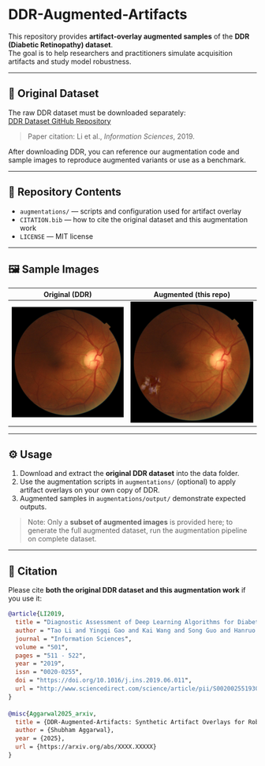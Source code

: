 # DDR-Augmented-Artifacts

This repository provides **artifact-overlay augmented samples** of the **DDR (Diabetic Retinopathy) dataset**.  
The goal is to help researchers and practitioners simulate acquisition artifacts and study model robustness.

---

## 🔗 Original Dataset

The raw DDR dataset must be downloaded separately:  
[DDR Dataset GitHub Repository](https://github.com/nkicsl/DDR-dataset)  
> Paper citation: Li et al., *Information Sciences*, 2019.  

After downloading DDR, you can reference our augmentation code and sample images to reproduce augmented variants or use as a benchmark.

---

## 📂 Repository Contents

- `augmentations/` — scripts and configuration used for artifact overlay
- `CITATION.bib` — how to cite the original dataset and this augmentation work  
- `LICENSE` — MIT license

---

## 🖼️ Sample Images

| Original (DDR) | Augmented (this repo) |
|----------------|-----------------------|
| ![Clean](images/original.jpg) | ![Augmented](images/augmented.png) |

---

## ⚙️ Usage

1. Download and extract the **original DDR dataset** into the data folder.  
2. Use the augmentation scripts in `augmentations/` (optional) to apply artifact overlays on your own copy of DDR.    
3. Augmented samples in `augmentations/output/` demonstrate expected outputs.

> Note: Only a **subset of augmented images** is provided here; to generate the full augmented dataset, run the augmentation pipeline on complete dataset.

---

## 📑 Citation

Please cite **both the original DDR dataset and this augmentation work** if you use it:

```bibtex
@article{LI2019,
  title = "Diagnostic Assessment of Deep Learning Algorithms for Diabetic Retinopathy Screening",
  author = "Tao Li and Yingqi Gao and Kai Wang and Song Guo and Hanruo Liu and Hong Kang",
  journal = "Information Sciences",
  volume = "501",
  pages = "511 - 522",
  year = "2019",
  issn = "0020-0255",
  doi = "https://doi.org/10.1016/j.ins.2019.06.011",
  url = "http://www.sciencedirect.com/science/article/pii/S0020025519305377",
}

@misc{Aggarwal2025_arxiv,
  title = {DDR-Augmented-Artifacts: Synthetic Artifact Overlays for Robust Diabetic Retinopathy Models},
  author = {Shubham Aggarwal},
  year = {2025},
  url = {https://arxiv.org/abs/XXXX.XXXXX}
}
